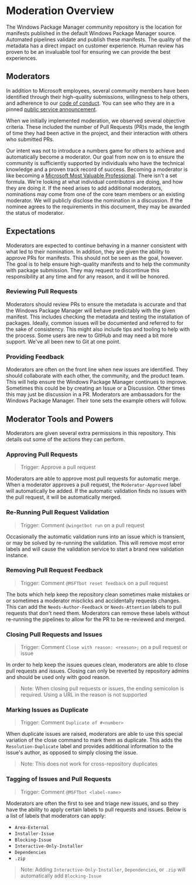 # Moderation Overview

The Windows Package Manager community repository is the location for manifests published in the default Windows Package Manager source. Automated pipelines validate and publish these manifests. The quality of the metadata has a direct impact on customer experience. Human review has proven to be an invaluable tool for ensuring we can provide the best experiences.

## Moderators

In addition to Microsoft employees, several community members have been identified through their high-quality submissions, willingness to help others, and adherence to our [code of conduct](CODE_OF_CONDUCT.md). You can see who they are in a pinned [public service announcement](https://github.com/microsoft/winget-pkgs/issues/15674).

When we initially implemented moderation, we observed several objective criteria. These included the number of Pull Requests (PR)s made, the length of time they had been active in the project, and their interaction with others who submitted PRs.

Our intent was not to introduce a numbers game for others to achieve and automatically become a moderator. Our goal from now on is to ensure the community is sufficiently supported by individuals who have the technical knowledge and a proven track record of success. Becoming a moderator is like becoming a [Microsoft Most Valuable Professional](https://mvp.microsoft.com/en-us/Pages/what-it-takes-to-be-an-mvp). There isn't a set formula. We're looking at what individual contributors are doing, and how they are doing it. If the need arises to add additional moderators, nominations may come from one of the core team members or an existing moderator. We will publicly disclose the nomination in a discussion. If the nominee agrees to the requirements in this document, they may be awarded the status of moderator.

## Expectations

Moderators are expected to continue behaving in a manner consistent with what led to their nomination. In addition, they are given the ability to approve PRs for manifests. This should not be seen as the goal, however. The goal is to help ensure high-quality manifests and to help the community with package submission. They may request to discontinue this responsibility at any time and for any reason, and it will be honored.

### Reviewing Pull Requests

Moderators should review PRs to ensure the metadata is accurate and that the Windows Package Manager will behave predictably with the given manifest. This includes checking the metadata and testing the installation of packages. Ideally, common issues will be documented and referred to for the sake of consistency. This might also include tips and tooling to help with the process. Some users are new to GitHub and may need a bit more support. We've all been new to Git at one point.

### Providing Feedback

Moderators are often on the front line when new issues are identified. They should collaborate with each other, the community, and the product team. This will help ensure the Windows Package Manager continues to improve. Sometimes this could be by creating an Issue or a Discussion. Other times this may just be discussion in a PR. Moderators are ambassadors for the Windows Package Manager. Their tone sets the example others will follow.

## Moderator Tools and Powers
Moderators are given several extra permissions in this repository. This details out some of the actions they can perform.

### Approving Pull Requests
> Trigger: Approve a pull request

Moderators are able to approve most pull requests for automatic merge. When a moderator approves a pull request, the `Moderator-Approved` label will automatically be added. If the automatic validation finds no issues with the pull request, it will be automatically merged.

### Re-Running Pull Request Validation
> Trigger: Comment `@wingetbot run` on a pull request

Occasionally the automatic validation runs into an issue which is transient, or may be solved by re-running the validation. This will remove most error labels and will cause the validation service to start a brand new validation instance.

### Removing Pull Request Feedback
> Trigger: Comment `@MSFTbot reset feedback` on a pull request

The bots which help keep the repository clean sometimes make mistakes or or sometimes a moderator misclicks and accidentally requests changes. This can add the `Needs-Author-Feedback` or `Needs-Attention` labels to pull requests that don't need them. Moderators can remove these labels without re-running the pipelines to allow for the PR to be re-reviewed and merged.
### Closing Pull Requests and Issues
> Trigger: Comment `Close with reason: <reason>;` on a pull request or issue

In order to help keep the issues queues clean, moderators are able to close pull requests and issues. Closing can only be reverted by repository admins and should be used only with good reason.
> Note: When closing pull requests or issues, the ending semicolon is required. Using a URL in the reason is not supported

### Marking Issues as Duplicate
> Trigger: Comment `Duplicate of #<number>`

When duplicate issues are raised, moderators are able to use this special variation of the close command to mark them as duplicate. This adds the `Resolution-Duplicate` label and provides additional information to the issue's author, as opposed to simply closing the issue.
> Note: This does not work for cross-repository duplicates

### Tagging of Issues and Pull Requests
> Trigger: Comment `@MSFTbot <label-name>`

Moderators are often the first to see and triage new issues, and so they have the ability to apply certain labels to pull requests and issues. Below is a list of labels that moderators can apply:
* `Area-External`
* `Installer-Issue`
* `Blocking-Issue`
* `Interactive-Only-Installer`
* `Dependencies`
* `.zip`
> Note: Adding `Interactive-Only-Installer`, `Dependencies`, or `.zip` will automatically add `Blocking-Issue`
